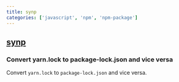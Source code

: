 ```yaml
---
title: synp
categories: ['javascript', 'npm', 'npm-package']
---
```

## [synp](https://github.com/imsnif/synp)

### Convert yarn.lock to package-lock.json and vice versa

Convert `yarn.lock` to `package-lock.json` and vice versa.
